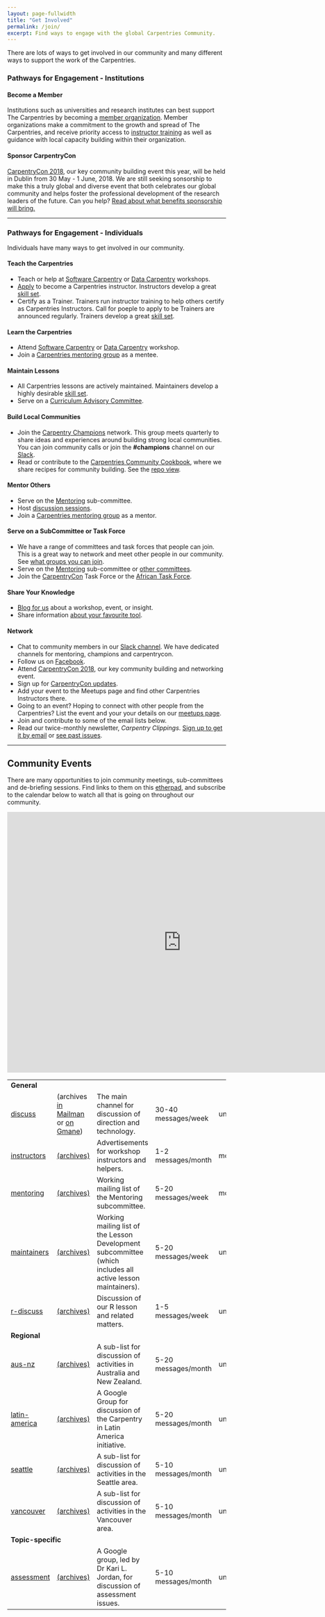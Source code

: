 ```yaml
---
layout: page-fullwidth
title: "Get Involved"
permalink: /join/
excerpt: Find ways to engage with the global Carpentries Community.
---
```


There are lots of ways to get involved in our community and many different ways to support the work of the Carpentries. 

### Pathways for Engagement - Institutions

#### Become a Member

Institutions such as universities and research institutes can best support 
The Carpentries by becoming a <a href="../membership/">member organization</a>. Member organizations make a commitment to the growth and spread of The Carpentries, and receive priority access to [instructor training](../instructor-training) as well as guidance with local capacity building within their organization. 

#### Sponsor CarpentryCon

[CarpentryCon 2018](http://www.carpentrycon.org/), our key community building event this year, will be held in Dublin from 30 May - 1 June, 2018. We are
still seeking sonsorship to make this a truly global and diverse event that both celebrates our global community and helps foster the professional development of the research leaders of the future. Can you help? [Read about what benefits sponsorship will bring.](http://www.carpentrycon.org/#portfolio)

  
<hr>

### Pathways for Engagement - Individuals
  
Individuals have many ways to get involved in our community. 
  
#### Teach the Carpentries
  
- Teach or help at <a href="https://software-carpentry.org/workshops/">Software Carpentry</a> 
or <a href="http://www.datacarpentry.org/workshops/">Data Carpentry</a> workshops. 
- <a href="https://amy.software-carpentry.org/workshops/request_training/">Apply</a> to become a Carpentries instructor. Instructors develop a great [skill set](https://github.com/carpentries/commons/blob/master/text-for-instructors.md). 
- Certify as a Trainer. Trainers run instructor training to help others certify as Carpentries Instructors. Call for poeple to apply to be Trainers are announced regularly.  Trainers develop a great [skill set](https://github.com/carpentries/commons/blob/master/text-for-trainers.md). 
  
#### Learn the Carpentries

- Attend <a href="https://software-carpentry.org/workshops/">Software Carpentry</a> 
or <a href="http://www.datacarpentry.org/workshops/">Data Carpentry</a> workshop.
- Join a [Carpentries mentoring group](https://software-carpentry.org/blog/2018/03/next-round-mentoring.html) as a mentee. 

#### Maintain Lessons

- All Carpentries lessons are actively maintained. Maintainers develop a highly desirable [skill set](https://github.com/carpentries/commons/blob/master/text-for-maintainers.md).
- Serve on a [Curriculum Advisory Committee](http://www.datacarpentry.org/blog/curriculum-advisory/).


#### Build Local Communities

- Join the [Carpentry Champions](http://pad.software-carpentry.org/champions) network. This group meets quarterly to share ideas and experiences around building strong local communities. You can join community calls or join the **#champions** channel on our [Slack](https://swc-slack-invite.herokuapp.com/). 
- Read or contribute to the [Carpentries Community Cookbook](https://cookbook.carpentries.org/), where we share recipes for community building. See the [repo view](https://github.com/carpentries/community-cookbook).

#### Mentor Others

- Serve on the <a href="https://software-carpentry.org/join/subcom/mentoring/">Mentoring</a> sub-committee.
- Host [discussion sessions](http://pad.software-carpentry.org/instructor-discussion).
- Join a [Carpentries mentoring group](https://software-carpentry.org/blog/2018/03/next-round-mentoring.html) as a mentor.

#### Serve on a SubCommittee or Task Force

- We have a range of committees and task forces that people can join. This is a great way to network and meet other people in our community. See [what groups you can join](https://software-carpentry.org/join/subcom_and_tf/).
- Serve on the <a href="https://software-carpentry.org/join/subcom/mentoring/">Mentoring</a> sub-committee 
or <a href="https://software-carpentry.org/join/subcom_and_tf/">other committees</a>.
- Join the <a href="https://github.com/carpentries/carpentrycon">CarpentryCon</a> Task Force or the <a href="https://software-carpentry.org/join/subcom/african-tf/">African Task Force</a>.

  
#### Share Your Knowledge

- <a href="https://carpentries.typeform.com/to/BK55ld">Blog for us</a> about a workshop, event, or insight.
- Share information <a href="https://docs.google.com/forms/d/e/1FAIpQLSeiu5NzJsLxYueaQrNn_qKbaa5JR2Sz12CeCRyedKQxwb54Dw/viewform">about your favourite tool</a>.
  
####  Network
  
- Chat to community members in our <a href="https://swc-slack-invite.herokuapp.com/">Slack channel</a>. We have dedicated channels for mentoring, champions and carpentrycon.
- Follow us on <a href="https://www.facebook.com/carpentries/">Facebook</a>.
- Attend <a href="http://www.carpentrycon.org/">CarpentryCon 2018</a>, our key community building and networking event.
- Sign up for <a href="https://carpentries.us14.list-manage.com/subscribe?u=46d7513c798c6bd41e5f58f4a&id=8b4fabb707">CarpentryCon updates</a>.
- Add your event to the Meetups page and find other Carpentries Instructors there. 
- Going to an event? Hoping to connect with other people from the Carpentries? List the event and your your details on our [meetups page](http://pad.software-carpentry.org/swc-events-meetup). 
- Join and contribute to some of the email lists below.
- Read our twice-monthly newsletter, *Carpentry Clippings*. [Sign up to get it by email](http://eepurl.com/cfODMH) or <a href="http://us14.campaign-archive2.com/home/?u=46d7513c798c6bd41e5f58f4a&id=50c3e6d6fe">see past issues</a>.

<hr>

<h2 id="calendar">Community Events</h2>
<p>
  There are many opportunities to join community meetings, sub-committees
  and de-briefing sessions. Find links to them on this <a href="http://pad.software-carpentry.org/pad-of-pads">etherpad</a>, and subscribe to the calendar below to watch all that is
  going on throughout our community.

</p>
<iframe src="https://calendar.google.com/calendar/embed?title=%20Software%20Carpentry%20Community%20Calendar%20&amp;height=600&amp;wkst=1&amp;bgcolor=%23FFFFFF&amp;src=oseuuoht0tvjbokgg3noh8c47g%40group.calendar.google.com&amp;color=%231B887A" style="border-width:0" width="800" height="600" frameborder="0" scrolling="no"></iframe>


<table class="table table-striped">
  <tr>
    <td colspan="5"><strong>General</strong></td>
  </tr>
  <tr>
    <td>
      <a href="{{site.mailing_lists}}/listinfo/discuss">discuss</a>
    </td>
    <td>
      (archives
      <a href="{{site.mailing_lists}}/pipermail/discuss/">in Mailman</a>
      or
      <a href="http://dir.gmane.org/gmane.education.softwarecarpentry.general">on Gmane</a>)
    </td>
    <td>
      The main channel for discussion of direction and technology.
    </td>
    <td>
      30-40 messages/week
    </td>
    <td>
      unmoderated
    </td>
  </tr>
  <tr>
    <td>
      <a href="{{site.mailing_lists}}/listinfo/instructors">instructors</a>
    </td>
    <td>
      <a href="{{site.mailing_lists}}/pipermail/instructors/">(archives)</a>
    </td>
    <td>
      Advertisements for workshop instructors and helpers.
    </td>
    <td>
      1-2 messages/month
    </td>
    <td>
      moderated
    </td>
  </tr>
  <tr>
    <td>
      <a href="{{site.mailing_lists}}/listinfo/mentoring">mentoring</a>
    </td>
    <td>
      <a href="{{site.mailing_lists}}/pipermail/mentoring/">(archives)</a>
    </td>
    <td>
      Working mailing list of the Mentoring subcommittee.
    </td>
    <td>
      5-20 messages/week
    </td>
    <td>
      moderated
    </td>
  </tr>
  <tr>
    <td>
      <a href="{{site.mailing_lists}}/listinfo/maintainers">maintainers</a>
    </td>
    <td>
      <a href="{{site.mailing_lists}}/pipermail/maintainers/">(archives)</a>
    </td>
    <td>
      Working mailing list of the Lesson Development subcommittee
      (which includes all active lesson maintainers).
    </td>
    <td>
      5-20 messages/week
    </td>
    <td>
      unmoderated
    </td>
  </tr>
  <tr>
    <td>
      <a href="{{site.mailing_lists}}/listinfo/r-discuss">r-discuss</a>
    </td>
    <td>
      <a href="{{site.mailing_lists}}/pipermail/r-discuss/">(archives)</a>
    </td>
    <td>
      Discussion of our R lesson and related matters.
    </td>
    <td>
      1-5 messages/week
    </td>
    <td>
      unmoderated
    </td>
  </tr>
  <tr>
    <td colspan="5"><strong>Regional</strong></td>
  </tr>
  <tr>
    <td>
      <a href="{{site.mailing_lists}}/listinfo/aus-nz">aus-nz</a>
    </td>
    <td>
      <a href="{{site.mailing_lists}}/pipermail/aus-nz/">(archives)</a>
    </td>
    <td>
      A sub-list for discussion of activities in Australia and New Zealand.
    </td>
    <td>
      5-20 messages/month
    </td>
    <td>
      unmoderated
    </td>
  </tr>

  <tr>
    <td>
      <a href="https://groups.google.com/a/carpentries.org/forum/#!forum/latinoamerica">latin-america</a>
    </td>
    <td>
      <a href="https://groups.google.com/a/carpentries.org/forum/#!forum/latinoamerica">(archives)</a>
    </td>
    <td>
      A Google Group for discussion of the Carpentry in Latin America initiative.
    </td>
    <td>
      5-20 messages/month
    </td>
    <td>
      unmoderated
    </td>
  </tr>
  

  <tr>
    <td>
      <a href="{{site.mailing_lists}}/listinfo/seattle">seattle</a>
    </td>
    <td>
      <a href="{{site.mailing_lists}}/pipermail/seattle/">(archives)</a>
    </td>
    <td>
      A sub-list for discussion of activities in the Seattle area.
    </td>
    <td>
      5-10 messages/month
    </td>
    <td>
      unmoderated
    </td>
  </tr>

  <tr>
    <td>
      <a href="{{site.mailing_lists}}/listinfo/vancouver">vancouver</a>
    </td>
    <td>
      <a href="{{site.mailing_lists}}/pipermail/vancouver/">(archives)</a>
    </td>
    <td>
      A sub-list for discussion of activities in the Vancouver area.
    </td>
    <td>
      5-10 messages/month
    </td>
    <td>
      unmoderated
    </td>
  </tr>
  
   <tr>
    <td colspan="5"><strong>Topic-specific</strong></td>
  </tr>
  <tr>
    <td>
      <a href="https://groups.google.com/a/carpentries.org/forum/#!forum/assessment-network">assessment</a>
    </td>
    <td>
      <a href="https://groups.google.com/a/carpentries.org/forum/#!forum/assessment-network">(archives)</a>
    </td>
    <td>
      A Google group, led by Dr Kari L. Jordan, for discussion of assessment issues.
    </td>
    <td>
      5-10 messages/month
    </td>
    <td>
      unmoderated
    </td>
  </tr>
  
  
</table>
